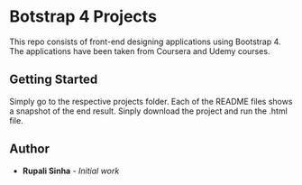 # Botstrap 4 Projects

This repo consists of front-end designing applications using Bootstrap 4. The applications have been taken from Coursera and Udemy courses.

## Getting Started
Simply go to the respective projects folder. Each of the README files shows a snapshot of the end result. Sinply download the project and run the .html file.

## Author
* **Rupali Sinha** - *Initial work*
